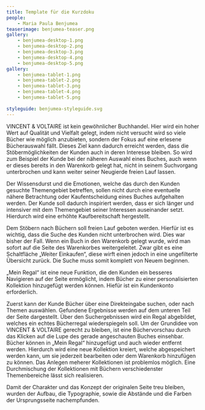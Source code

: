 ```yaml
---
title: Template für die Kurzdoku
people:
    - Maria Paula Benjumea
teaserimage: benjumea-teaser.png
gallery:
    - benjumea-desktop-1.png
    - benjumea-desktop-2.png
    - benjumea-desktop-3.png
    - benjumea-desktop-4.png
    - benjumea-desktop-5.png
gallery:
    - benjumea-tablet-1.png
    - benjumea-tablet-2.png
    - benjumea-tablet-3.png
    - benjumea-tablet-4.png
    - benjumea-tablet-5.png
    
styleguide: benjumea-styleguide.svg
---
```


VINCENT & VOLTAIRE ist kein gewöhnlicher Buchhandel. Hier wird ein hoher Wert auf Qualität und Vielfalt gelegt, indem nicht versucht wird so viele Bücher wie möglich anzubieten, sondern der Fokus auf eine erlesene Bücherauswahl fällt. Dieses Ziel kann dadurch erreicht werden, dass die Stöbermöglichkeiten der Kunden auch in deren Interesse bleiben. So wird zum Beispiel der Kunde bei der näheren Auswahl eines Buches, auch wenn er dieses bereits in den Warenkorb gelegt hat, nicht in seinem Suchvorgang unterbrochen und kann weiter seiner Neugierde freien Lauf lassen.

Der Wissensdurst und die Emotionen, welche das durch den Kunden gesuchte Themengebiet betreffen, sollen nicht durch eine eventuelle nähere Betrachtung oder Kaufentscheidung eines Buches aufgehalten werden. Der Kunde soll dadurch inspiriert werden, dass er sich länger und intensiver mit dem Themengebiet seiner Interessen auseinander setzt. Hierdurch wird eine erhöhte Kaufbereitschaft hergestellt.

Dem Stöbern nach Büchern soll freien Lauf geboten werden. Hierfür ist es wichtig, dass die Suche des Kunden nicht unterbrochen wird. Dies war bisher der Fall. Wenn ein Buch in den Warenkorb gelegt wurde, wird man sofort auf die Seite des Warenkorbes weitergeleitet. Zwar gibt es eine Schaltfläche „Weiter Einkaufen“, diese wirft einen jedoch in eine ungefilterte Übersicht zurück. Die Suche muss somit komplett von Neuem beginnen.

„Mein Regal“ ist eine neue Funktion, die den Kunden ein besseres Navigieren auf der Seite ermöglicht, indem Bücher zu einer personalisierten Kollektion hinzugefügt werden können. Hiefür ist ein Kundenkonto erforderlich.

Zuerst kann der Kunde Bücher über eine Direkteingabe suchen, oder nach Themen auswählen. Gefundene Ergebnisse werden auf dem unteren Teil der Seite dargestellt. Über den Suchergebnissen wird ein Regal abgebildet, welches ein echtes Bücherregal wiederspiegeln soll. Um der Grundidee von VINCENT & VOLTAIRE gerecht zu bleiben, ist eine Büchervorschau durch das Klicken auf die Lupe des gerade angeschauten Buches einsehbar. Bücher können in „Mein Regal“ hinzugefügt und auch wieder entfernt werden. Hierdurch wird eine neue Kollektion kreiert, welche abgespeichert werden kann, um sie jederzeit bearbeiten oder dem Warenkorb hinzufügen zu können. Das Anlegen meherer Kollektionen ist problemlos möglich. Eine Durchmischung der Kollektionen mit Büchern verschiedenster Themenbereiche lässt sich realisieren.

Damit der Charakter und das Konzept der originalen Seite treu bleiben, wurden der Aufbau, die Typographie, sowie die Abstände und die Farben der Ursprungsseite nachempfunden.
